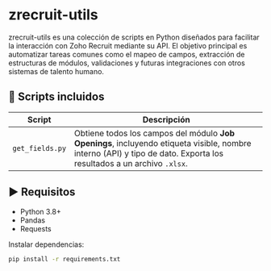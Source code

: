 # zrecruit-utils

zrecruit-utils es una colección de scripts en Python diseñados para facilitar la interacción con Zoho Recruit mediante su API. El objetivo principal es automatizar tareas comunes como el mapeo de campos, extracción de estructuras de módulos, validaciones y futuras integraciones con otros sistemas de talento humano.

## 📌 Scripts incluidos

| Script              | Descripción |
|---------------------|-------------|
| `get_fields.py`     | Obtiene todos los campos del módulo **Job Openings**, incluyendo etiqueta visible, nombre interno (API) y tipo de dato. Exporta los resultados a un archivo `.xlsx`. |

## ▶️ Requisitos

- Python 3.8+
- Pandas
- Requests

Instalar dependencias:

```bash
pip install -r requirements.txt
